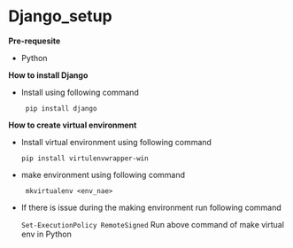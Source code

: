 # Django_setup

**Pre-requesite**
  - Python

 **How to install Django**
 
  - Install using following command
  
    ``` pip install django```
    
**How to create virtual environment**
  - Install virtual environment using following command
  
    ``` pip install virtulenvwrapper-win ```
    
  - make environment using following command 
  
    ``` mkvirtualenv <env_nae>```
  
  - If there is issue during the making environment run following command
  
     ```Set-ExecutionPolicy RemoteSigned```
     Run above command of make virtual env in Python 

